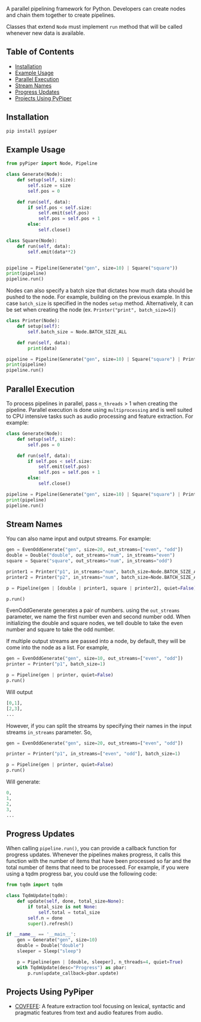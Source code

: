 A parallel pipelining framework for Python. Developers can create nodes and chain them together to create pipelines. 

Classes that extend ```Node``` must implement ```run``` method that will be called whenever new data is available.  

## Table of Contents
* [Installation](#installation)
* [Example Usage](#example-usage)
* [Parallel Execution](#parallel-execution)
* [Stream Names](#stream-names)
* [Progress Updates](#progress-updates)
* [Projects Using PyPiper](#projects-using-pypiper)



## Installation

```bash
pip install pypiper
```


## Example Usage

```python
from pyPiper import Node, Pipeline

class Generate(Node):
    def setup(self, size):
        self.size = size
        self.pos = 0

    def run(self, data):
        if self.pos < self.size:
            self.emit(self.pos)
            self.pos = self.pos + 1
        else:
            self.close()

class Square(Node):
    def run(self, data):
        self.emit(data**2)


pipeline = Pipeline(Generate("gen", size=10) | Square("square"))
print(pipeline)
pipeline.run()
```

Nodes can also specify a batch size that dictates how much data should be pushed to the node.
For example, building on the previous example. In this case `batch_size` is specified in the nodes `setup` 
method. Alternatively, it can be set when creating the node (ex. `Printer("print", batch_size=5)`)

```python
class Printer(Node):
    def setup(self):
        self.batch_size = Node.BATCH_SIZE_ALL

    def run(self, data):
        print(data)

pipeline = Pipeline(Generate("gen", size=10) | Square("square") | Printer("print"))
print(pipeline)
pipeline.run()
```

## Parallel Execution 
To process pipelines in parallel, pass `n_threads` > 1 when creating the pipeline.
Parallel execution is done using `multiprocessing` and is well suited to CPU intensive tasks such as audio processing 
and feature extraction. For example:

```python
class Generate(Node):
    def setup(self, size):
        self.pos = 0

    def run(self, data):
        if self.pos < self.size:
            self.emit(self.pos)
            self.pos = self.pos + 1
        else:
            self.close()

pipeline = Pipeline(Generate("gen", size=10) | Square("square") | Printer("print"), n_threads=2)
print(pipeline)
pipeline.run()
```

## Stream Names
You can also name input and output streams. For example:

```python
gen = EvenOddGenerate("gen", size=20, out_streams=["even", "odd"])
double = Double("double", out_streams="num", in_streams="even")
square = Square("square", out_streams="num", in_streams="odd")

printer1 = Printer("p1", in_streams="num", batch_size=Node.BATCH_SIZE_ALL)
printer2 = Printer("p2", in_streams="num", batch_size=Node.BATCH_SIZE_ALL)

p = Pipeline(gen | [double | printer1, square | printer2], quiet=False)

p.run()
```

EvenOddGenerate generates a pair of numbers. using the `out_streams` parameter, we name the first number even and second
number odd. When initializing the double and square nodes, we tell double to take the even number and square to take
the odd number. 

If multiple output streams are passed into a node, by default, they will be come into the node as a list. For example,

```python
gen = EvenOddGenerate("gen", size=10, out_streams=["even", "odd"])
printer = Printer("p1", batch_size=1)

p = Pipeline(gen | printer, quiet=False)
p.run()
``` 
Will output

```python
[0,1],
[2,3],
...
```

However, if you can split the streams by specifying their names in the input streams `in_streams` parameter. So,
 ```python
gen = EvenOddGenerate("gen", size=20, out_streams=["even", "odd"])

printer = Printer("p1", in_streams=["even", "odd"], batch_size=1)

p = Pipeline(gen | printer, quiet=False)
p.run()
```

Will generate:
```python
0,
1,
2,
3,
...
```

 



## Progress Updates
When calling `pipeline.run()`, you can provide a callback function for progress updates. Whenever
the pipelines makes progress, it calls this function with the number of items that have been processed
so far and the total number of items that need to be processed. For example, if you were using a
tqdm progress bar, you could use the following code:

```python
from tqdm import tqdm

class TqdmUpdate(tqdm):
    def update(self, done, total_size=None):
        if total_size is not None:
            self.total = total_size
        self.n = done
        super().refresh()

if __name__ == '__main__':
    gen = Generate("gen", size=10)
    double = Double("double")
    sleeper = Sleep("sleep")

    p = Pipeline(gen | [double, sleeper], n_threads=4, quiet=True)
    with TqdmUpdate(desc="Progress") as pbar:
        p.run(update_callback=pbar.update)
```


## Projects Using PyPiper

- [COVFEFE](https://github.com/SPOClab-ca/COVFEFE): A feature extraction tool focusing on lexical, syntactic and pragmatic features from text and audio features from audio.  